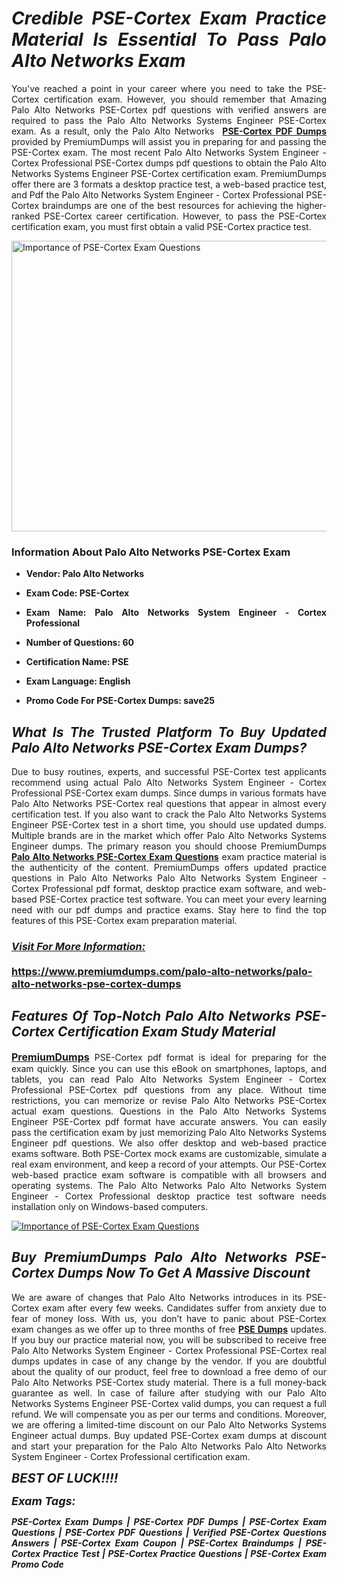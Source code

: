 <h1 style="text-align: justify;"><strong><em>Credible PSE-Cortex Exam Practice Material Is Essential To Pass Palo Alto Networks Exam</em></strong></h1>

<p style="text-align: justify;">You've reached a point in your career where you need to take the PSE-Cortex certification exam. However, you should remember that Amazing Palo Alto Networks PSE-Cortex pdf questions with verified answers are required to pass the Palo Alto Networks Systems Engineer PSE-Cortex exam. As a result, only the Palo Alto Networks  <strong><a href="https://www.premiumdumps.com/palo-alto-networks/palo-alto-networks-pse-cortex-dumps">PSE-Cortex PDF Dumps</a></strong> provided by PremiumDumps will assist you in preparing for and passing the PSE-Cortex exam. The most recent Palo Alto Networks System Engineer - Cortex Professional PSE-Cortex dumps pdf questions to obtain the Palo Alto Networks Systems Engineer PSE-Cortex certification exam. PremiumDumps offer there are 3 formats a desktop practice test, a web-based practice test, and Pdf the Palo Alto Networks System Engineer - Cortex Professional PSE-Cortex braindumps are one of the best resources for achieving the higher-ranked PSE-Cortex career certification. However, to pass the PSE-Cortex certification exam, you must first obtain a valid PSE-Cortex practice test.</p>

<p style="text-align: justify;"><a href="https://www.premiumdumps.com/palo-alto-networks/palo-alto-networks-pse-cortex-dumps"><img alt="Importance of PSE-Cortex Exam Questions" src="https://i.imgur.com/P39uA2n.jpg" style="width: 700px; height: 465px;" /></a></p>

<h3 style="text-align: justify;"><strong>Information About Palo Alto Networks PSE-Cortex Exam</strong></h3>

<ul>
	<li>
	<p style="text-align: justify;"><b>Vendor: Palo Alto Networks</b></p>
	</li>
	<li>
	<p style="text-align: justify;"><b>Exam Code: PSE-Cortex</b></p>
	</li>
	<li>
	<p style="text-align: justify;"><b>Exam Name: Palo Alto Networks System Engineer - Cortex Professional</b></p>
	</li>
	<li>
	<p style="text-align: justify;"><b>Number of Questions: 60</b></p>
	</li>
	<li>
	<p style="text-align: justify;"><b>Certification Name: PSE</b></p>
	</li>
	<li>
	<p style="text-align: justify;"><b>Exam Language: English</b></p>
	</li>
	<li>
	<p style="text-align: justify;"><b>Promo Code For PSE-Cortex Dumps: save25</b></p>
	</li>
</ul>

<h2 style="text-align: justify;"><strong><em>What Is The Trusted Platform To Buy Updated Palo Alto Networks PSE-Cortex Exam Dumps?</em></strong></h2>

<p style="text-align: justify;">Due to busy routines, experts, and successful PSE-Cortex test applicants recommend using actual Palo Alto Networks System Engineer - Cortex Professional PSE-Cortex exam dumps. Since dumps in various formats have Palo Alto Networks PSE-Cortex real questions that appear in almost every certification test. If you also want to crack the Palo Alto Networks Systems Engineer PSE-Cortex test in a short time, you should use updated dumps. Multiple brands are in the market which offer Palo Alto Networks Systems Engineer dumps. The primary reason you should choose PremiumDumps <a href="https://www.premiumdumps.com/palo-alto-networks/palo-alto-networks-pse-cortex-dumps"><strong>Palo Alto Networks PSE-Cortex Exam Questions</strong></a> exam practice material is the authenticity of the content. PremiumDumps offers updated practice questions in Palo Alto Networks Palo Alto Networks System Engineer - Cortex Professional pdf format, desktop practice exam software, and web-based PSE-Cortex practice test software. You can meet your every learning need with our pdf dumps and practice exams. Stay here to find the top features of this PSE-Cortex exam preparation material.</p>

<h3 style="text-align: justify;"><strong><u><i>Visit For More Information:</i></u><br />
<br />
<a href="https://www.premiumdumps.com/palo-alto-networks/palo-alto-networks-pse-cortex-dumps">https://www.premiumdumps.com/palo-alto-networks/palo-alto-networks-pse-cortex-dumps</a></strong></h3>

<h2 style="text-align: justify;"><strong><em>Features Of Top-Notch Palo Alto Networks PSE-Cortex Certification Exam Study Material</em></strong></h2>

<p style="text-align: justify;"><span style="font-size:16px;"><strong><a href="https://www.premiumdumps.com/">PremiumDumps</a></strong></span> PSE-Cortex pdf format is ideal for preparing for the exam quickly. Since you can use this eBook on smartphones, laptops, and tablets, you can read Palo Alto Networks System Engineer - Cortex Professional PSE-Cortex pdf questions from any place. Without time restrictions, you can memorize or revise Palo Alto Networks PSE-Cortex actual exam questions. Questions in the Palo Alto Networks Systems Engineer PSE-Cortex pdf format have accurate answers. You can easily pass the certification exam by just memorizing Palo Alto Networks Systems Engineer pdf questions. We also offer desktop and web-based practice exams software. Both PSE-Cortex mock exams are customizable, simulate a real exam environment, and keep a record of your attempts. Our PSE-Cortex web-based practice exam software is compatible with all browsers and operating systems. The Palo Alto Networks Palo Alto Networks System Engineer - Cortex Professional desktop practice test software needs installation only on Windows-based computers.</p>

<p style="text-align: justify;"><a href="https://www.premiumdumps.com/palo-alto-networks/palo-alto-networks-pse-cortex-dumps"><img alt="Importance of PSE-Cortex Exam Questions" src="https://i.imgur.com/2KPb8yb.jpg" /></a></p>

<h2 style="text-align: justify;"><strong><em>Buy PremiumDumps Palo Alto Networks PSE-Cortex Dumps Now To Get A Massive Discount</em></strong></h2>

<p style="text-align: justify;">We are aware of changes that Palo Alto Networks introduces in its PSE-Cortex exam after every few weeks. Candidates suffer from anxiety due to fear of money loss. With us, you don’t have to panic about PSE-Cortex exam changes as we offer up to three months of free <strong><a href="https://www.premiumdumps.com/palo-alto-networks/pse-dumps">PSE Dumps</a></strong> updates. If you buy our practice material now, you will be subscribed to receive free Palo Alto Networks System Engineer - Cortex Professional PSE-Cortex real dumps updates in case of any change by the vendor. If you are doubtful about the quality of our product, feel free to download a free demo of our Palo Alto Networks PSE-Cortex study material. There is a full money-back guarantee as well. In case of failure after studying with our Palo Alto Networks Systems Engineer PSE-Cortex valid dumps, you can request a full refund. We will compensate you as per our terms and conditions. Moreover, we are offering a limited-time discount on our Palo Alto Networks Systems Engineer actual dumps. Buy updated PSE-Cortex exam dumps at discount and start your preparation for the Palo Alto Networks Palo Alto Networks System Engineer - Cortex Professional certification exam.</p>

<p style="text-align: justify;"><em><span style="font-size:20px;"><strong>BEST OF LUCK!!!!</strong></span></em></p>

<p style="text-align: justify;"><span style="font-size:18px;"><strong><em>Exam Tags:</em></strong></span><span style="font-size:20px;"><strong><em> </em></strong></span></p>

<p style="text-align: justify;"><span style="font-size:14px;"><strong><em>PSE-Cortex Exam Dumps | PSE-Cortex PDF Dumps | PSE-Cortex Exam Questions | PSE-Cortex PDF Questions | Verified PSE-Cortex Questions Answers | PSE-Cortex Exam Coupon | PSE-Cortex Braindumps | PSE-Cortex Practice Test | PSE-Cortex Practice Questions | PSE-Cortex Exam Promo Code</em></strong></span></p>
